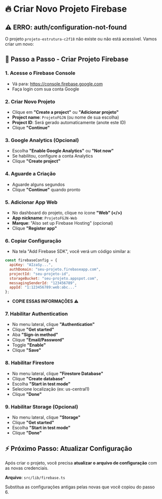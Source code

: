 # 🔥 Criar Novo Projeto Firebase

## ⚠️ ERRO: auth/configuration-not-found

O projeto `projeto-estrutura-c2f18` não existe ou não está acessível. Vamos criar um novo:

## 🚀 Passo a Passo - Criar Projeto Firebase

### 1. **Acesse o Firebase Console**
   - Vá para: https://console.firebase.google.com
   - Faça login com sua conta Google

### 2. **Criar Novo Projeto**
   - Clique em **"Create a project"** ou **"Adicionar projeto"**
   - **Project name**: `ProjetoFGJN` (ou nome de sua escolha)
   - **Project ID**: Será gerado automaticamente (anote este ID)
   - Clique **"Continue"**

### 3. **Google Analytics** (Opcional)
   - Escolha **"Enable Google Analytics"** ou **"Not now"**
   - Se habilitou, configure a conta Analytics
   - Clique **"Create project"**

### 4. **Aguarde a Criação**
   - Aguarde alguns segundos
   - Clique **"Continue"** quando pronto

### 5. **Adicionar App Web**
   - No dashboard do projeto, clique no ícone **"Web" (</>)**
   - **App nickname**: `ProjetoFGJN-Web`
   - **Marque**: "Also set up Firebase Hosting" (opcional)
   - Clique **"Register app"**

### 6. **Copiar Configuração**
   - Na tela "Add Firebase SDK", você verá um código similar a:
   
   ```javascript
   const firebaseConfig = {
     apiKey: "AIzaSy...",
     authDomain: "seu-projeto.firebaseapp.com",
     projectId: "seu-projeto-id",
     storageBucket: "seu-projeto.appspot.com",
     messagingSenderId: "123456789",
     appId: "1:123456789:web:abc..."
   };
   ```
   
   - **COPIE ESSAS INFORMAÇÕES** ⚠️

### 7. **Habilitar Authentication**
   - No menu lateral, clique **"Authentication"**
   - Clique **"Get started"**
   - Aba **"Sign-in method"**
   - Clique **"Email/Password"**
   - Toggle **"Enable"** 
   - Clique **"Save"**

### 8. **Habilitar Firestore**
   - No menu lateral, clique **"Firestore Database"**
   - Clique **"Create database"**
   - Escolha **"Start in test mode"**
   - Selecione localização (ex: us-central1)
   - Clique **"Done"**

### 9. **Habilitar Storage** (Opcional)
   - No menu lateral, clique **"Storage"**
   - Clique **"Get started"**
   - Escolha **"Start in test mode"**
   - Clique **"Done"**

## ⚡ Próximo Passo: Atualizar Configuração

Após criar o projeto, você precisa **atualizar o arquivo de configuração** com as novas credenciais.

**Arquivo**: `src/lib/firebase.ts`

Substitua as configurações antigas pelas novas que você copiou do passo 6. 